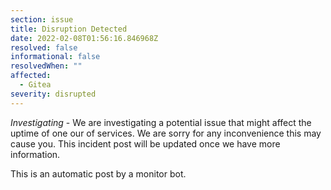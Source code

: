 ```yaml
---
section: issue
title: Disruption Detected
date: 2022-02-08T01:56:16.846968Z
resolved: false
informational: false
resolvedWhen: ""
affected:
  - Gitea
severity: disrupted
---
```

*Investigating* - We are investigating a potential issue that might affect the uptime of one our of services. We are sorry for any inconvenience this may cause you. This incident post will be updated once we have more information.

This is an automatic post by a monitor bot.
        